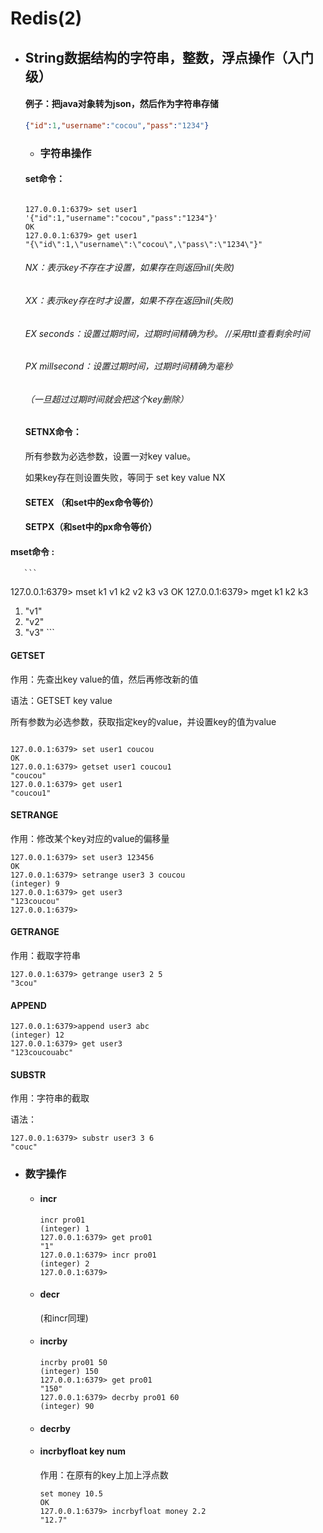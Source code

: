 # Redis(2)

- ## String数据结构的字符串，整数，浮点操作（入门级）

  #### 例子：把java对象转为json，然后作为字符串存储
  
  ```json
  {"id":1,"username":"cocou","pass":"1234"}
  ```
  
  - ### 字符串操作
  
  #### set命令：
  
  ```
  
  127.0.0.1:6379> set user1 '{"id":1,"username":"cocou","pass":"1234"}'
  OK
  127.0.0.1:6379> get user1
  "{\"id\":1,\"username\":\"cocou\",\"pass\":\"1234\"}"
  
  ```
  
  ###### NX：表示key不存在才设置，如果存在则返回nil(失败)
  
  ###### XX：表示key存在时才设置，如果不存在返回nil(失败)
  
  ###### EX seconds：设置过期时间，过期时间精确为秒。 //采用ttl查看剩余时间
  
  ###### PX millsecond：设置过期时间，过期时间精确为毫秒 
  
  ###### （一旦超过过期时间就会把这个key删除）
  
  #### SETNX命令：
  
  所有参数为必选参数，设置一对key value。
  
  如果key存在则设置失败，等同于 set key value NX
  
  #### SETEX （和set中的ex命令等价）
  
  #### SETPX（和set中的px命令等价）

####      mset命令   :

       ```
127.0.0.1:6379> mset k1 v1 k2 v2 k3 v3
OK
127.0.0.1:6379> mget k1 k2 k3
1) "v1"
2) "v2"
3) "v3"
       ```

####     GETSET

作用：先查出key value的值，然后再修改新的值

语法：GETSET key value

所有参数为必选参数，获取指定key的value，并设置key的值为value

```

127.0.0.1:6379> set user1 coucou
OK
127.0.0.1:6379> getset user1 coucou1
"coucou"
127.0.0.1:6379> get user1
"coucou1"
```

####    SETRANGE

作用：修改某个key对应的value的偏移量

```
127.0.0.1:6379> set user3 123456
OK
127.0.0.1:6379> setrange user3 3 coucou
(integer) 9
127.0.0.1:6379> get user3
"123coucou"
127.0.0.1:6379>
```

####    GETRANGE

作用：截取字符串

```
127.0.0.1:6379> getrange user3 2 5
"3cou"
```

####  APPEND

```
127.0.0.1:6379>append user3 abc
(integer) 12
127.0.0.1:6379> get user3
"123coucouabc"

```

#### SUBSTR

作用：字符串的截取

语法：

````
127.0.0.1:6379> substr user3 3 6
"couc"
````

- ### 数字操作

  - #### incr

    ```
    incr pro01
    (integer) 1
    127.0.0.1:6379> get pro01
    "1"
    127.0.0.1:6379> incr pro01
    (integer) 2
    127.0.0.1:6379>
    ```

  - #### decr

    (和incr同理)

  - #### incrby

    ```
    incrby pro01 50
    (integer) 150
    127.0.0.1:6379> get pro01
    "150"
    127.0.0.1:6379> decrby pro01 60
    (integer) 90
    ```

  - #### decrby

  - #### incrbyfloat key num

    作用：在原有的key上加上浮点数

    ```
    set money 10.5
    OK
    127.0.0.1:6379> incrbyfloat money 2.2
    "12.7"
    ```

    

